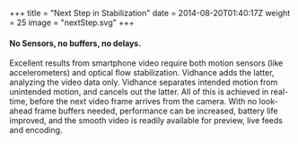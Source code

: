 +++
title = "Next Step in Stabilization"
date = 2014-08-20T01:40:17Z
weight = 25
image = "nextStep.svg"
+++
#### No Sensors, no buffers, no delays.
Excellent results from smartphone video require both motion sensors (like accelerometers) and optical flow stabilization.
Vidhance adds the latter, analyzing the video data only. Vidhance separates intended motion from unintended motion, and cancels out the latter. All of this is achieved in real-time, before the next video frame arrives from the camera.
With no look-ahead frame buffers needed, performance can be increased, battery life improved, and the smooth video is readily available for preview, live feeds and encoding.
